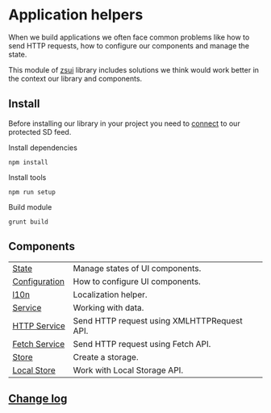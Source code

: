 # Application helpers 
When we build applications we often face common problems like how to send HTTP requests, how to configure our components and manage the state.

This module of [zsui](https://bitbucket.org/zssd/zsui-core/) library includes solutions we think would work better in the context our library and components.

## Install
Before installing our library in your project you need to [connect](https://bitbucket.org/zssd/zsui-core/src/master/tutorials/connect.md) to our protected SD feed.

Install dependencies
```shell
npm install
```

Install tools
```shell
npm run setup
```

Build module
```shell
grunt build
```

## Components
| | | 
| ----------- | ----------- |
| [State](./docs/state.md)      | Manage states of UI components. |
| [Configuration](./docs/configuration.md)      | How to configure UI components. |
| [l10n](./docs/l10n.md)   | Localization helper. |
| [Service](./docs/service.md)   | Working with data. |
| [HTTP Service](./docs/httpService.md)      | Send HTTP request using XMLHTTPRequest API. |
| [Fetch Service](./docs/fetchService.md)      | Send HTTP request using Fetch API. |
| [Store](./docs/store.md)      | Create a storage. |
| [Local Store](./docs/localStore.md)   | Work with Local Storage API. |

## [Change log](./CHANGELOG.md)
